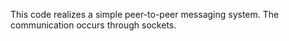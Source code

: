 This code realizes a simple peer-to-peer messaging system. The communication occurs through sockets.
